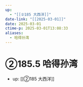 ```yaml
---
up:
  - "[[②185 大西洋]]"
date-link: "[[2025-03-01]]"
date: 2025-03-01
ctime-p: 2025-03-01T13:08:33
aliases:
  - 哈得孙湾
---
```


# ②185.5 哈得孙湾

- up: [[②185 大西洋]]
